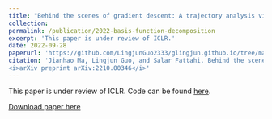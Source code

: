 ```yaml
---
title: "Behind the scenes of gradient descent: A trajectory analysis via basis function decomposition."
collection: 
permalink: /publication/2022-basis-function-decomposition
excerpt: 'This paper is under review of ICLR.'
date: 2022-09-28
paperurl: 'https://github.com/LingjunGuo2333/glingjun.github.io/tree/master/files/main.pdf'
citation: 'Jianhao Ma, Lingjun Guo, and Salar Fattahi. Behind the scenes of gradient descent: A trajectory analysis via basis function decomposition. 2022.
<i>arXiv preprint arXiv:2210.00346</i>'
---
```

This paper is under review of ICLR. Code can be found [here](https://github.com/jianhaoma/function-basis-decomposition).

[Download paper here](http://github.com/LingjunGuo2333/glingjun.github.io/tree/master/files/main.pdf)
